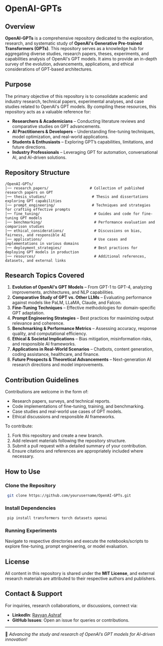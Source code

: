 # OpenAI-GPTs

## Overview
**OpenAI-GPTs** is a comprehensive repository dedicated to the exploration, research, and systematic study of **OpenAI's Generative Pre-trained Transformers (GPTs)**. This repository serves as a knowledge hub for aggregating diverse studies, research papers, theses, experiments, and capabilities analysis of OpenAI's GPT models. It aims to provide an in-depth survey of the evolution, advancements, applications, and ethical considerations of GPT-based architectures.

## Purpose
The primary objective of this repository is to consolidate academic and industry research, technical papers, experimental analyses, and case studies related to OpenAI's GPT models. By compiling these resources, this repository acts as a valuable reference for:
- **Researchers & Academicians** – Conducting literature reviews and comparative studies on GPT advancements.
- **AI Practitioners & Developers** – Understanding fine-tuning techniques, model optimization, and real-world applications.
- **Students & Enthusiasts** – Exploring GPT’s capabilities, limitations, and future directions.
- **Industry Professionals** – Leveraging GPT for automation, conversational AI, and AI-driven solutions.

## Repository Structure
```
/OpenAI-GPTs/
│── research_papers/                   # Collection of published research papers on GPT
│── thesis_studies/                     # Thesis and dissertations exploring GPT capabilities
│── prompt_engineering/                 # Techniques and strategies for crafting effective prompts
│── fine_tuning/                         # Guides and code for fine-tuning GPT models
│── benchmarking/                        # Performance evaluation and comparison studies
│── ethical_considerations/              # Discussions on bias, fairness, and responsible AI
│── applications/                        # Use cases and implementations in various domains
│── deployment_strategies/               # Best practices for deploying GPT models in production
│── resources/                           # Additional references, datasets, and external links
```

## Research Topics Covered
1. **Evolution of OpenAI's GPT Models** – From GPT-1 to GPT-4, analyzing improvements, architectures, and NLP capabilities.
2. **Comparative Study of GPT vs. Other LLMs** – Evaluating performance against models like PaLM, LLaMA, Claude, and Falcon.
3. **Fine-Tuning Techniques** – Effective methodologies for domain-specific GPT adaptation.
4. **Prompt Engineering Strategies** – Best practices for maximizing output relevance and coherence.
5. **Benchmarking & Performance Metrics** – Assessing accuracy, response quality, and computational efficiency.
6. **Ethical & Societal Implications** – Bias mitigation, misinformation risks, and responsible AI frameworks.
7. **Applications in Real-World Scenarios** – Chatbots, content generation, coding assistance, healthcare, and finance.
8. **Future Prospects & Theoretical Advancements** – Next-generation AI research directions and model improvements.

## Contribution Guidelines
Contributions are welcome in the form of:
- Research papers, surveys, and technical reports.
- Code implementations of fine-tuning, training, and benchmarking.
- Case studies and real-world use cases of GPT models.
- Ethical discussions and responsible AI frameworks.

To contribute:
1. Fork this repository and create a new branch.
2. Add relevant materials following the repository structure.
3. Submit a pull request with a detailed summary of your contribution.
4. Ensure citations and references are appropriately included where necessary.

## How to Use
### Clone the Repository
```sh
 git clone https://github.com/yourusername/OpenAI-GPTs.git
```

### Install Dependencies
```sh
 pip install transformers torch datasets openai
```

### Running Experiments
Navigate to respective directories and execute the notebooks/scripts to explore fine-tuning, prompt engineering, or model evaluation.

## License
All content in this repository is shared under the **MIT License**, and external research materials are attributed to their respective authors and publishers.

## Contact & Support
For inquiries, research collaborations, or discussions, connect via:
- **LinkedIn**: [Rayyan Ashraf](https://www.linkedin.com/in/rayyanashraf/)
- **GitHub Issues**: Open an issue for queries or contributions.

---

📌 *Advancing the study and research of OpenAI’s GPT models for AI-driven innovation!*

